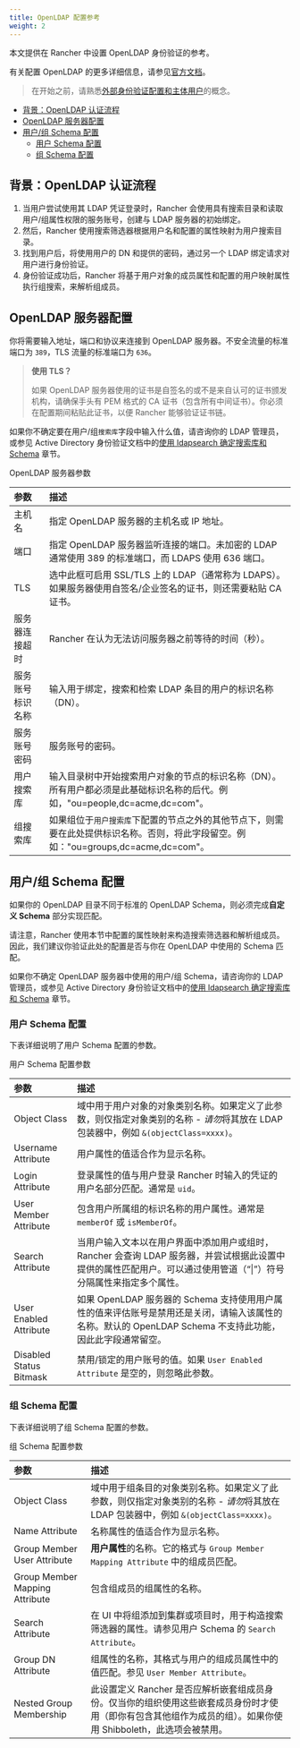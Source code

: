 ```yaml
---
title: OpenLDAP 配置参考
weight: 2
---
```


本文提供在 Rancher 中设置 OpenLDAP 身份验证的参考。

有关配置 OpenLDAP 的更多详细信息，请参见[官方文档](https://www.openldap.org/doc/)。

> 在开始之前，请熟悉[外部身份验证配置和主体用户]({{<baseurl>}}/rancher/v2.6/en/admin-settings/authentication/#external-authentication-configuration-and-principal-users)的概念。

- [背景：OpenLDAP 认证流程](#background-openldap-authentication-flow)
- [OpenLDAP 服务器配置](#openldap-server-configuration)
- [用户/组 Schema 配置](#user-group-schema-configuration)
  - [用户 Schema 配置](#user-schema-configuration)
  - [组 Schema 配置](#group-schema-configuration)

## 背景：OpenLDAP 认证流程

1. 当用户尝试使用其 LDAP 凭证登录时，Rancher 会使用具有搜索目录和读取用户/组属性权限的服务账号，创建与 LDAP 服务器的初始绑定。
2. 然后，Rancher 使用搜索筛选器根据用户名和配置的属性映射为用户搜索目录。
3. 找到用户后，将使用用户的 DN 和提供的密码，通过另一个 LDAP 绑定请求对用户进行身份验证。
4. 身份验证成功后，Rancher 将基于用户对象的成员属性和配置的用户映射属性执行组搜索，来解析组成员。

## OpenLDAP 服务器配置

你将需要输入地址，端口和协议来连接到 OpenLDAP 服务器。不安全流量的标准端口为 `389`，TLS 流量的标准端口为 `636`。

> **使用 TLS？**
>
> 如果 OpenLDAP 服务器使用的证书是自签名的或不是来自认可的证书颁发机构，请确保手头有 PEM 格式的 CA 证书（包含所有中间证书）。你必须在配置期间粘贴此证书，以便 Rancher 能够验证证书链。

如果你不确定要在用户/组`搜索库`字段中输入什么值，请咨询你的 LDAP 管理员，或参见 Active Directory 身份验证文档中的[使用 ldapsearch 确定搜索库和 Schema]({{<baseurl>}}/rancher/v2.6/en/admin-settings/authentication/ad/#annex-identify-search-base-and-schema-using-ldapsearch) 章节。

<figcaption>OpenLDAP 服务器参数</figcaption>

| 参数             | 描述                                                                                                                                 |
| :--------------- | :----------------------------------------------------------------------------------------------------------------------------------- |
| 主机名           | 指定 OpenLDAP 服务器的主机名或 IP 地址。                                                                                             |
| 端口             | 指定 OpenLDAP 服务器监听连接的端口。未加密的 LDAP 通常使用 389 的标准端口，而 LDAPS 使用 636 端口。                                  |
| TLS              | 选中此框可启用 SSL/TLS 上的 LDAP（通常称为 LDAPS）。如果服务器使用自签名/企业签名的证书，则还需要粘贴 CA 证书。                      |
| 服务器连接超时   | Rancher 在认为无法访问服务器之前等待的时间（秒）。                                                                                   |
| 服务账号标识名称 | 输入用于绑定，搜索和检索 LDAP 条目的用户的标识名称（DN）。                                                                           |
| 服务账号密码     | 服务账号的密码。                                                                                                                     |
| 用户搜索库       | 输入目录树中开始搜索用户对象的节点的标识名称（DN）。所有用户都必须是此基础标识名称的后代。例如，"ou=people,dc=acme,dc=com"。         |
| 组搜索库         | 如果组位于`用户搜索库`下配置的节点之外的其他节点下，则需要在此处提供标识名称。否则，将此字段留空。例如："ou=groups,dc=acme,dc=com"。 |

## 用户/组 Schema 配置

如果你的 OpenLDAP 目录不同于标准的 OpenLDAP Schema，则必须完成**自定义 Schema** 部分实现匹配。

请注意，Rancher 使用本节中配置的属性映射来构造搜索筛选器和解析组成员。因此，我们建议你验证此处的配置是否与你在 OpenLDAP 中使用的 Schema 匹配。

如果你不确定 OpenLDAP 服务器中使用的用户/组 Schema，请咨询你的 LDAP 管理员，或参见 Active Directory 身份验证文档中的[使用 ldapsearch 确定搜索库和 Schema]({{<baseurl>}}/rancher/v2.6/en/admin-settings/authentication/ad/#annex-identify-search-base-and-schema-using-ldapsearch) 章节。

### 用户 Schema 配置

下表详细说明了用户 Schema 配置的参数。

<figcaption>用户 Schema 配置参数</figcaption>

| 参数                    | 描述                                                                                                                                                               |
| :---------------------- | :----------------------------------------------------------------------------------------------------------------------------------------------------------------- |
| Object Class            | 域中用于用户对象的对象类别名称。如果定义了此参数，则仅指定对象类别的名称 - *请勿*将其放在 LDAP 包装器中，例如 `&(objectClass=xxxx)`。                              |
| Username Attribute      | 用户属性的值适合作为显示名称。                                                                                                                                     |
| Login Attribute         | 登录属性的值与用户登录 Rancher 时输入的凭证的用户名部分匹配。通常是 `uid`。                                                                                        |
| User Member Attribute   | 包含用户所属组的标识名称的用户属性。通常是 `memberOf` 或 `isMemberOf`。                                                                                            |
| Search Attribute        | 当用户输入文本以在用户界面中添加用户或组时，Rancher 会查询 LDAP 服务器，并尝试根据此设置中提供的属性匹配用户。可以通过使用管道（“\|”）符号分隔属性来指定多个属性。 |
| User Enabled Attribute  | 如果 OpenLDAP 服务器的 Schema 支持使用用户属性的值来评估账号是禁用还是关闭，请输入该属性的名称。默认的 OpenLDAP Schema 不支持此功能，因此此字段通常留空。          |
| Disabled Status Bitmask | 禁用/锁定的用户账号的值。如果 `User Enabled Attribute` 是空的，则忽略此参数。                                                                                      |

### 组 Schema 配置

下表详细说明了组 Schema 配置的参数。

<figcaption>组 Schema 配置参数<figcaption>

| 参数                           | 描述                                                                                                                                                           |
| :----------------------------- | :------------------------------------------------------------------------------------------------------------------------------------------------------------- |
| Object Class                   | 域中用于组条目的对象类别名称。如果定义了此参数，则仅指定对象类别的名称 - *请勿*将其放在 LDAP 包装器中，例如 `&(objectClass=xxxx)`。                            |
| Name Attribute                 | 名称属性的值适合作为显示名称。                                                                                                                                 |
| Group Member User Attribute    | **用户属性**的名称。它的格式与 `Group Member Mapping Attribute` 中的组成员匹配。                                                                               |
| Group Member Mapping Attribute | 包含组成员的组属性的名称。                                                                                                                                     |
| Search Attribute               | 在 UI 中将组添加到集群或项目时，用于构造搜索筛选器的属性。请参见用户 Schema 的 `Search Attribute`。                                                            |
| Group DN Attribute             | 组属性的名称，其格式与用户的组成员属性中的值匹配。参见 `User Member Attribute`。                                                                               |
| Nested Group Membership        | 此设置定义 Rancher 是否应解析嵌套组成员身份。仅当你的组织使用这些嵌套成员身份时才使用（即你有包含其他组作为成员的组）。如果你使用 Shibboleth，此选项会被禁用。 |
